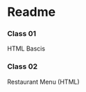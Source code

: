 <h1>Readme</h1>
<h3>Class 01</h3>
<p>HTML Bascis</p>
<h3>Class 02</h3>
<p>Restaurant Menu (HTML)</p>

